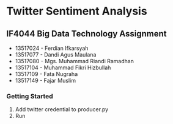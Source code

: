 # Twitter Sentiment Analysis
## IF4044 Big Data Technology Assignment

- 13517024 - Ferdian Ifkarsyah
- 13517077 - Dandi Agus Maulana
- 13517080 - Mgs. Muhammad Riandi Ramadhan
- 13517104 - Muhammad Fikri Hizbullah
- 13517109 - Fata Nugraha
- 13517149 - Fajar Muslim
### Getting Started
1. Add twitter credential to producer.py
2. Run